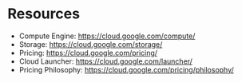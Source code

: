 # Resources
- Compute Engine: https://cloud.google.com/compute/
- Storage: https://cloud.google.com/storage/
- Pricing: https://cloud.google.com/pricing/
- Cloud Launcher: https://cloud.google.com/launcher/
- Pricing Philosophy: https://cloud.google.com/pricing/philosophy/
